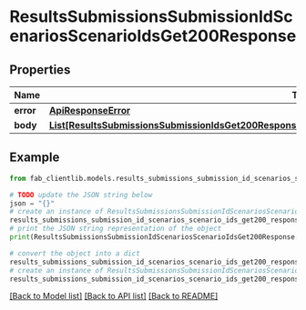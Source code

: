 # ResultsSubmissionsSubmissionIdScenariosScenarioIdsGet200Response


## Properties

Name | Type | Description | Notes
------------ | ------------- | ------------- | -------------
**error** | [**ApiResponseError**](ApiResponseError.md) |  | [optional] 
**body** | [**List[ResultsSubmissionsSubmissionIdsGet200ResponseAllOfBodyInnerTestScoringsInnerScenarioScoringsInner]**](ResultsSubmissionsSubmissionIdsGet200ResponseAllOfBodyInnerTestScoringsInnerScenarioScoringsInner.md) |  | [optional] 

## Example

```python
from fab_clientlib.models.results_submissions_submission_id_scenarios_scenario_ids_get200_response import ResultsSubmissionsSubmissionIdScenariosScenarioIdsGet200Response

# TODO update the JSON string below
json = "{}"
# create an instance of ResultsSubmissionsSubmissionIdScenariosScenarioIdsGet200Response from a JSON string
results_submissions_submission_id_scenarios_scenario_ids_get200_response_instance = ResultsSubmissionsSubmissionIdScenariosScenarioIdsGet200Response.from_json(json)
# print the JSON string representation of the object
print(ResultsSubmissionsSubmissionIdScenariosScenarioIdsGet200Response.to_json())

# convert the object into a dict
results_submissions_submission_id_scenarios_scenario_ids_get200_response_dict = results_submissions_submission_id_scenarios_scenario_ids_get200_response_instance.to_dict()
# create an instance of ResultsSubmissionsSubmissionIdScenariosScenarioIdsGet200Response from a dict
results_submissions_submission_id_scenarios_scenario_ids_get200_response_from_dict = ResultsSubmissionsSubmissionIdScenariosScenarioIdsGet200Response.from_dict(results_submissions_submission_id_scenarios_scenario_ids_get200_response_dict)
```
[[Back to Model list]](../README.md#documentation-for-models) [[Back to API list]](../README.md#documentation-for-api-endpoints) [[Back to README]](../README.md)


